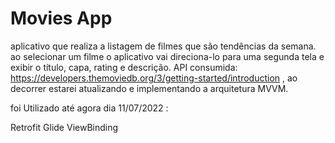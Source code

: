 # Movies App

aplicativo que realiza a listagem de filmes que são tendências da semana. 
ao selecionar um filme o aplicativo vai direciona-lo para uma segunda tela e exibir o título, capa, rating e descrição.
API consumida: https://developers.themoviedb.org/3/getting-started/introduction , ao decorrer estarei atualizando e implementando a arquitetura MVVM.

foi Utilizado até agora dia 11/07/2022 :

Retrofit 
Glide
ViewBinding
